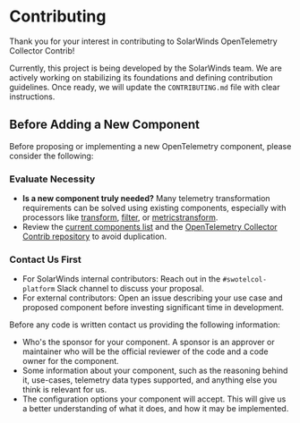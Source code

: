 # Contributing

Thank you for your interest in contributing to SolarWinds OpenTelemetry Collector Contrib!

Currently, this project is being developed by the SolarWinds team. 
We are actively working on stabilizing its foundations and defining contribution guidelines.
Once ready, we will update the `CONTRIBUTING.md` file with clear instructions.

## Before Adding a New Component

Before proposing or implementing a new OpenTelemetry component, please consider the following:

### Evaluate Necessity
- **Is a new component truly needed?** Many telemetry transformation requirements can be solved using existing components, especially with processors like [transform](https://github.com/open-telemetry/opentelemetry-collector-contrib/tree/main/processor/transformprocessor), [filter](https://github.com/open-telemetry/opentelemetry-collector-contrib/tree/main/processor/filterprocessor), or [metricstransform](https://github.com/open-telemetry/opentelemetry-collector-contrib/tree/main/processor/metricstransformprocessor).
- Review the [current components list](README.md#components) and the [OpenTelemetry Collector Contrib repository](https://github.com/open-telemetry/opentelemetry-collector-contrib) to avoid duplication.

### Contact Us First
- For SolarWinds internal contributors: Reach out in the `#swotelcol-platform` Slack channel to discuss your proposal.
- For external contributors: Open an issue describing your use case and proposed component before investing significant time in development.

Before any code is written contact us providing the following information:
* Who's the sponsor for your component. A sponsor is an approver or maintainer who will be the official reviewer of the code and a code owner for the component.
* Some information about your component, such as the reasoning behind it, use-cases, telemetry data types supported, and anything else you think is relevant for us.
* The configuration options your component will accept. This will give us a better understanding of what it does, and how it may be implemented.
